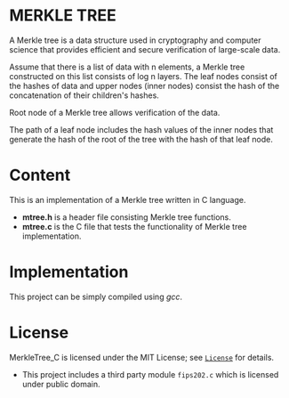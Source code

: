 # MERKLE TREE

A Merkle tree is a data structure used in cryptography and computer science that provides efficient and secure verification of large-scale data.

Assume that there is a list of data with n elements, a Merkle tree constructed on this list consists of log n layers. The leaf nodes consist of the hashes of data and upper nodes (inner nodes) consist the hash of the concatenation of their children's hashes.

Root node of a Merkle tree allows verification of the data.

The path of a leaf node includes the hash values of the inner nodes that generate the hash of the root of the tree with the hash of that leaf node.

# Content

This is an implementation of a Merkle tree written in C language.
* **mtree.h** is a header file consisting Merkle tree functions.
* **mtree.c** is the C file that tests the functionality of Merkle tree implementation.

# Implementation

This project can be simply compiled using *gcc*.

# License

MerkleTree_C is licensed under the MIT License; see [`License`](LICENSE) for details.

* This project includes a third party module `fips202.c` which is licensed under public domain.

